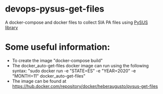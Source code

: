 # devops-pysus-get-files
A docker-compose and docker files to collect SIA PA files using [PySUS library](https://github.com/AlertaDengue/PySUS/)

# Some useful information:

 - To create the image "docker-compose build"
 - The docker_auto-get-files docker image can run using the following syntax: "sudo docker run -e "STATE=ES" -e "YEAR=2020" -e "MONTH=11" docker_auto-get-files"
 - The image can be found at https://hub.docker.com/repository/docker/heberaugusto/pysus-get-files